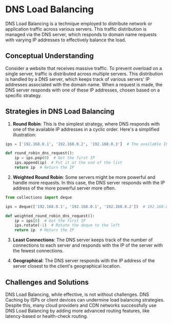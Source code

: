 # DNS Load Balancing

DNS Load Balancing is a technique employed to distribute network or application traffic across various servers. This traffic distribution is managed via the DNS server, which responds to domain name requests with varying IP addresses to effectively balance the load.

## Conceptual Understanding

Consider a website that receives massive traffic. To prevent overload on a single server, traffic is distributed across multiple servers. This distribution is handled by a DNS server, which keeps track of various servers' IP addresses associated with the domain name. When a request is made, the DNS server responds with one of these IP addresses, chosen based on a specific strategy.

## Strategies in DNS Load Balancing

1. **Round Robin**: This is the simplest strategy, where DNS responds with one of the available IP addresses in a cyclic order. Here's a simplified illustration:

```python
ips = ['192.168.0.1', '192.168.0.2', '192.168.0.3']  # The available IP addresses

def round_robin_dns_request():
    ip = ips.pop(0)  # Get the first IP
    ips.append(ip)  # Put it at the end of the list
    return ip  # Return the IP
```

2. **Weighted Round Robin**: Some servers might be more powerful and handle more requests. In this case, the DNS server responds with the IP address of the more powerful server more often.

```python
from collections import deque

ips = deque(['192.168.0.1', '192.168.0.1', '192.168.0.2'])  # 192.168.0.1 is twice as likely to be chosen

def weighted_round_robin_dns_request():
    ip = ips[0]  # Get the first IP
    ips.rotate(-1)  # Rotate the deque to the left
    return ip  # Return the IP
```

3. **Least Connections**: The DNS server keeps track of the number of connections to each server and responds with the IP of the server with the fewest connections.

4. **Geographical**: The DNS server responds with the IP address of the server closest to the client's geographical location.

## Challenges and Solutions

DNS Load Balancing, while effective, is not without challenges. DNS Caching by ISPs or client devices can undermine load balancing strategies. Despite this, many cloud providers and CDN networks successfully use DNS Load Balancing by adding more advanced routing features, like latency-based or health-check routing.